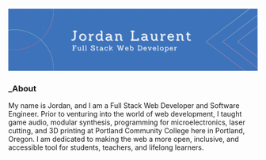![Jordan Laurent, Full Stack Web Developer](./banner_gh.png)

### _About

My name is Jordan, and I am a Full Stack Web Developer and Software Engineer. Prior to venturing into the world of web development, I taught game audio, modular synthesis, programming for microelectronics, laser cutting, and 3D printing at Portland Community College here in Portland, Oregon. I am dedicated to making the web a more open, inclusive, and accessible tool for students, teachers, and lifelong learners.

<!--
**jlaurentpdx/jlaurentpdx** is a ✨ _special_ ✨ repository because its `README.md` (this file) appears on your GitHub profile.

Here are some ideas to get you started:

- 🔭 I’m currently working on ...
- 🌱 I’m currently learning ...
- 👯 I’m looking to collaborate on ...
- 🤔 I’m looking for help with ...
- 💬 Ask me about ...
- 📫 How to reach me: ...
- 😄 Pronouns: ...
- ⚡ Fun fact: ...
-->
